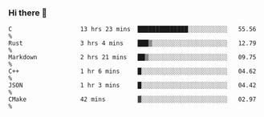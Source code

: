 ### Hi there 👋

<!--
**WShiBin/WShiBin** is a ✨ _special_ ✨ repository because its `README.md` (this file) appears on your GitHub profile.

Here are some ideas to get you started:

- 🔭 I’m currently working on ...
- 🌱 I’m currently learning ...
- 👯 I’m looking to collaborate on ...
- 🤔 I’m looking for help with ...
- 💬 Ask me about ...
- 📫 How to reach me: ...
- 😄 Pronouns: ...
- ⚡ Fun fact: ...
-->

<!--START_SECTION:waka-->

```text
C                   13 hrs 23 mins  ██████████████░░░░░░░░░░░   55.56 %
Rust                3 hrs 4 mins    ███▒░░░░░░░░░░░░░░░░░░░░░   12.79 %
Markdown            2 hrs 21 mins   ██▒░░░░░░░░░░░░░░░░░░░░░░   09.75 %
C++                 1 hr 6 mins     █░░░░░░░░░░░░░░░░░░░░░░░░   04.62 %
JSON                1 hr 3 mins     █░░░░░░░░░░░░░░░░░░░░░░░░   04.42 %
CMake               42 mins         ▓░░░░░░░░░░░░░░░░░░░░░░░░   02.97 %
```

<!--END_SECTION:waka-->
